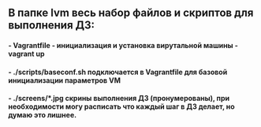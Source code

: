 ## В папке lvm  весь набор файлов и скриптов для выполнения ДЗ:
#### - Vagrantfile - инициализация и установка вирутальной машины - vagrant up
#### - ./scripts/baseconf.sh подключается в Vagrantfile для базовой инициализации параметров VM
#### - ./screens/*.jpg скрины выполнения ДЗ (пронумерованы), при необходимости могу расписать что каждый шаг в ДЗ делает, но думаю это лишнее.
